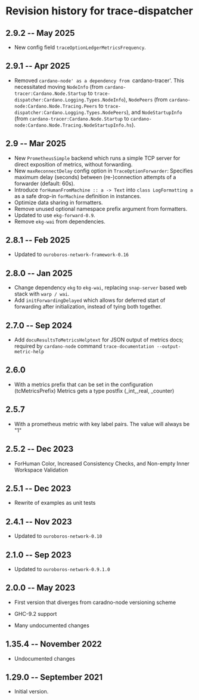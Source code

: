 # Revision history for trace-dispatcher

## 2.9.2 -- May 2025
* New config field `traceOptionLedgerMetricsFrequency`.

## 2.9.1 -- Apr 2025
* Removed `cardano-node' as a dependency from `cardano-tracer'. This necessitated moving `NodeInfo`
  (from `cardano-tracer:Cardano.Node.Startup` to `trace-dispatcher:Cardano.Logging.Types.NodeInfo`), `NodePeers`
  (from `cardano-node:Cardano.Node.Tracing.Peers` to `trace-dispatcher:Cardano.Logging.Types.NodePeers`), and
  `NodeStartupInfo` (from `cardano-tracer:Cardano.Node.Startup` to `cardano-node:Cardano.Node.Tracing.NodeStartupInfo.hs`).

## 2.9 -- Mar 2025

* New `PrometheusSimple` backend which runs a simple TCP server for direct exposition of metrics, without forwarding.
* New `maxReconnectDelay` config option in `TraceOptionForwarder`: Specifies maximum delay (seconds) between (re-)connection attempts of a forwarder (default: 60s).
* Introduce `forHumanFromMachine :: a -> Text` into `class LogFormatting a` as a safe drop-in `forMachine` definition in instances.
* Optimize data sharing in formatters.
* Remove unused optional namespace prefix argument from formatters.
* Updated to use `ekg-forward-0.9`.
* Remove `ekg-wai` from dependencies.

## 2.8.1 -- Feb 2025

* Updated to `ouroboros-network-framework-0.16`

## 2.8.0 -- Jan 2025

* Change dependency `ekg` to `ekg-wai`, replacing `snap-server` based web stack with `warp / wai`.
* Add `initForwardingDelayed` which allows for deferred start of forwarding after initialization, instead of tying both together.

## 2.7.0 -- Sep 2024

* Add `docuResultsToMetricsHelptext` for JSON output of metrics docs; required
  by `cardano-node` command `trace-documentation --output-metric-help`

## 2.6.0

* With a metrics prefix that can be set in the configuration (tcMetricsPrefix)
  Metrics gets a type postfix (_int,_real, _counter)

## 2.5.7

* With a prometheus metric with key label pairs. The value will always be "1"

## 2.5.2 -- Dec 2023

* ForHuman Color, Increased Consistency Checks, and Non-empty Inner Workspace Validation

## 2.5.1 -- Dec 2023

* Rewrite of examples as unit tests

## 2.4.1 -- Nov 2023

* Updated to `ouroboros-network-0.10`

## 2.1.0 -- Sep 2023

* Updated to `ouroboros-network-0.9.1.0`

## 2.0.0 -- May 2023

* First version that diverges from caradno-node versioning scheme

* GHC-9.2 support

* Many undocumented changes

## 1.35.4 -- November 2022

* Undocumented changes

## 1.29.0 -- September 2021

* Initial version.
